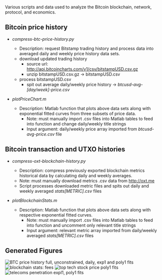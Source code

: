 Various scripts and data used to analyze the Bitcoin blockchain, network, protocol, and economics.

## Bitcoin price history

 - _compress-btc-price-history.py_
   - Description: request Bitstamp trading history and process data into averaged daily and weekly price history data sets.
   - download updated trading history
     - source url: http://api.bitcoincharts.com/v1/csv/bitstampUSD.csv.gz
     - unzip bitstampUSD.csv.gz -> bitstampUSD.csv
   - process bitstampUSD.csv
     - spit out average daily/weekly price history -> _btcusd-avg-[day/week]-price.csv_

 - _plotPriceChart.m_
   - Description: Matlab function that plots above data sets along with exponential fitted curves from three subsets of price data.
     - Note: must manually import .csv files into Matlab tables to feed into function and change daily/weekly title strings
     - Input argument: daily/weekly price array imported from _btcusd-avg-price.csv_ file

## Bitcoin transaction and UTXO histories

 - _compress-oxt-blockchain-history.py_
   - Description: compress previously exported blockchain metrics historical data by calculating daily and weekly averages.
   - Note: must manually download metrics .csv data from http://oxt.me
   - Script processes downloaded metric files and spits out daily and weekly averaged _stats[METRIC].csv_ files

 - _plotBlockchainStats.m_
   - Description: Matlab function that plots above data sets along with respective exponential fitted curves.
     - Note: must manually import .csv files into Matlab tables to feed into function and uncomment only relevant title strings
     - Input argument: relevant metric array imported from daily/weekly averaged _stats[METRIC].csv_ files

## Generated Figures

![BTC price history full, unconstrained, daily, exp1 and poly1 fits](https://github.com/toadlyBroodle/bitcoin-analysis/blob/master/figs/Jun30/bitstamp-btcusd-trading-price-full-week-exp1-poly1-fits.png)
![blockchain stats: fees](https://github.com/toadlyBroodle/bitcoin-analysis/blob/master/figs/Jun30/blkchn-stats-fees-exp1-poly1-fits.png)
![top tech stock price poly1 fits](https://github.com/toadlyBroodle/bitcoin-analysis/blob/master/figs/Mar22/top-corp-tech-stock-prices-week-fits.png)
![telecoms penetration expl1, poly1 fits](https://github.com/toadlyBroodle/bitcoin-analysis/blob/master/figs/Mar22/world-bank-development-indicators-telecoms-penetration-exp1-poly1-fit.png)
